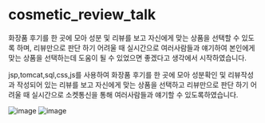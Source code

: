 # cosmetic_review_talk
화장품 후기를 한 곳에 모아  성분 및 리뷰를 보고 자신에게 맞는 상품을 선택할 수 있도록 하며,
리뷰만으로 판단 하기 어려울 때 실시간으로 여러사람들과 얘기하여 본인에게 맞는 상품을 선택하는데 도움이 될 수 있었으면 좋겠다고 생각에서 시작하였습니다.

jsp,tomcat,sql,css,js를 사용하여 화장품 후기를 한 곳에 모아 성분확인 및 리뷰작성과 작성되어 있는 리뷰를 보고 자신에게 맞는 상품을 선택하고 리뷰만으로 판단 하기 어려울 때 실시간으로 소켓통신을 통해 여러사람들과 얘기할 수 있도록하였습니다.

![image](https://github.com/qkrtnqls1216/cosmetic_review_talk/assets/79692357/2af3e7a0-5590-4d3f-8e91-b7857381a9b7)
![image](https://github.com/qkrtnqls1216/cosmetic_review_talk/assets/79692357/bd52d569-7613-48d8-99b8-d4def742303f)


